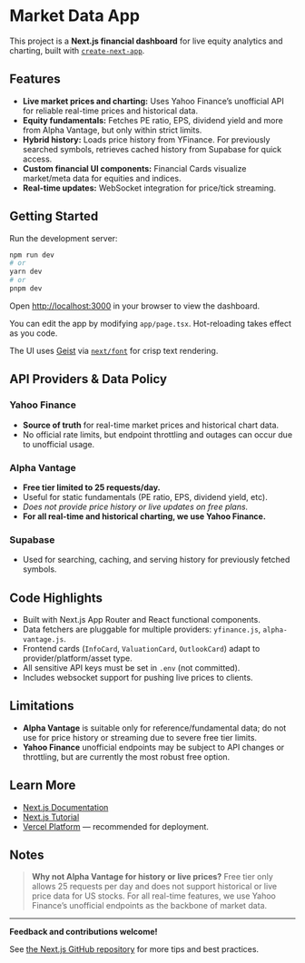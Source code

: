 # Market Data App

This project is a **Next.js financial dashboard** for live equity analytics and charting, built with [`create-next-app`](https://nextjs.org/docs/app/api-reference/cli/create-next-app).

## Features

- **Live market prices and charting:** Uses Yahoo Finance’s unofficial API for reliable real-time prices and historical data.
- **Equity fundamentals:** Fetches PE ratio, EPS, dividend yield and more from Alpha Vantage, but only within strict limits.
- **Hybrid history:** Loads price history from YFinance. For previously searched symbols, retrieves cached history from Supabase for quick access.
- **Custom financial UI components:** Financial Cards visualize market/meta data for equities and indices.
- **Real-time updates:** WebSocket integration for price/tick streaming.

## Getting Started

Run the development server:

```bash
npm run dev
# or
yarn dev
# or
pnpm dev
```


Open [http://localhost:3000](http://localhost:3000) in your browser to view the dashboard.

You can edit the app by modifying `app/page.tsx`. Hot-reloading takes effect as you code.

The UI uses [Geist](https://vercel.com/font) via [`next/font`](https://nextjs.org/docs/app/building-your-application/optimizing/fonts) for crisp text rendering.

## API Providers & Data Policy

### Yahoo Finance

- **Source of truth** for real-time market prices and historical chart data.
- No official rate limits, but endpoint throttling and outages can occur due to unofficial usage.

### Alpha Vantage

- **Free tier limited to 25 requests/day.**
- Useful for static fundamentals (PE ratio, EPS, dividend yield, etc).
- _Does not provide price history or live updates on free plans._
- **For all real-time and historical charting, we use Yahoo Finance.**

### Supabase

- Used for searching, caching, and serving history for previously fetched symbols.

## Code Highlights

- Built with Next.js App Router and React functional components.
- Data fetchers are pluggable for multiple providers: `yfinance.js`, `alpha-vantage.js`.
- Frontend cards (`InfoCard`, `ValuationCard`, `OutlookCard`) adapt to provider/platform/asset type.
- All sensitive API keys must be set in `.env` (not committed).
- Includes websocket support for pushing live prices to clients.

## Limitations

- **Alpha Vantage** is suitable only for reference/fundamental data; do not use for price history or streaming due to severe free tier limits.
- **Yahoo Finance** unofficial endpoints may be subject to API changes or throttling, but are currently the most robust free option.

## Learn More

- [Next.js Documentation](https://nextjs.org/docs)
- [Next.js Tutorial](https://nextjs.org/learn)
- [Vercel Platform](https://vercel.com/new?utm_medium=default-template&filter=next.js&utm_source=create-next-app&utm_campaign=create-next-app-readme) — recommended for deployment.

## Notes

> **Why not Alpha Vantage for history or live prices?**
> Free tier only allows 25 requests per day and does not support historical or live price data for US stocks. For all real-time features, we use Yahoo Finance’s unofficial endpoints as the backbone of market data.

---

**Feedback and contributions welcome!**

See [the Next.js GitHub repository](https://github.com/vercel/next.js) for more tips and best practices.
